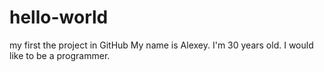 # hello-world
my first the project in GitHub
My name is Alexey. I'm 30 years old. I would like to be a programmer.
